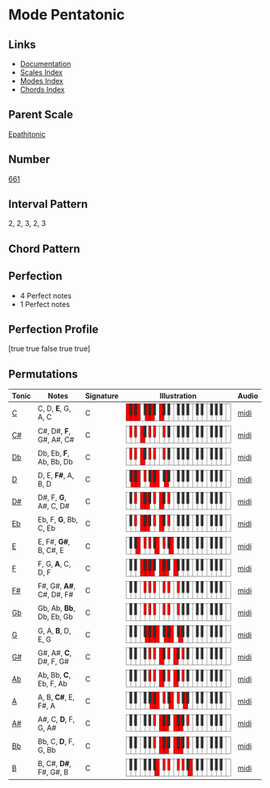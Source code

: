 # Mode Pentatonic

## Links

- [Documentation](README.md)
- [Scales Index](Scales.md)
- [Modes Index](Modes.md)
- [Chords Index](Chords.md)

## Parent Scale

[Epathitonic](ScaleEpathitonic.md)

## Number

[661](https://ianring.com/musictheory/scales/661)

## Interval Pattern

2, 2, 3, 2, 3

## Chord Pattern



## Perfection

- 4 Perfect notes
- 1 Perfect notes

## Perfection Profile

[true true false true true]

## Permutations

| Tonic | Notes | Signature | Illustration | Audio |
|-------|-------|-----------|--------------|-------|
| [C](ModeCNaturalPentatonic.md) | C, D, **E**, G, A, C | C | ![CNaturalPentatonic](ModeCNaturalPentatonic.png) | [midi](https://github.com/edipermadi/music/blob/main/docs/ModeCNaturalPentatonic.mid?raw=true) |
| [C#](ModeCSharpPentatonic.md) | C#, D#, **F**, G#, A#, C# | C | ![CSharpPentatonic](ModeCSharpPentatonic.png) | [midi](https://github.com/edipermadi/music/blob/main/docs/ModeCSharpPentatonic.mid?raw=true) |
| [Db](ModeDFlatPentatonic.md) | Db, Eb, **F**, Ab, Bb, Db | C | ![DFlatPentatonic](ModeDFlatPentatonic.png) | [midi](https://github.com/edipermadi/music/blob/main/docs/ModeDFlatPentatonic.mid?raw=true) |
| [D](ModeDNaturalPentatonic.md) | D, E, **F#**, A, B, D | C | ![DNaturalPentatonic](ModeDNaturalPentatonic.png) | [midi](https://github.com/edipermadi/music/blob/main/docs/ModeDNaturalPentatonic.mid?raw=true) |
| [D#](ModeDSharpPentatonic.md) | D#, F, **G**, A#, C, D# | C | ![DSharpPentatonic](ModeDSharpPentatonic.png) | [midi](https://github.com/edipermadi/music/blob/main/docs/ModeDSharpPentatonic.mid?raw=true) |
| [Eb](ModeEFlatPentatonic.md) | Eb, F, **G**, Bb, C, Eb | C | ![EFlatPentatonic](ModeEFlatPentatonic.png) | [midi](https://github.com/edipermadi/music/blob/main/docs/ModeEFlatPentatonic.mid?raw=true) |
| [E](ModeENaturalPentatonic.md) | E, F#, **G#**, B, C#, E | C | ![ENaturalPentatonic](ModeENaturalPentatonic.png) | [midi](https://github.com/edipermadi/music/blob/main/docs/ModeENaturalPentatonic.mid?raw=true) |
| [F](ModeFNaturalPentatonic.md) | F, G, **A**, C, D, F | C | ![FNaturalPentatonic](ModeFNaturalPentatonic.png) | [midi](https://github.com/edipermadi/music/blob/main/docs/ModeFNaturalPentatonic.mid?raw=true) |
| [F#](ModeFSharpPentatonic.md) | F#, G#, **A#**, C#, D#, F# | C | ![FSharpPentatonic](ModeFSharpPentatonic.png) | [midi](https://github.com/edipermadi/music/blob/main/docs/ModeFSharpPentatonic.mid?raw=true) |
| [Gb](ModeGFlatPentatonic.md) | Gb, Ab, **Bb**, Db, Eb, Gb | C | ![GFlatPentatonic](ModeGFlatPentatonic.png) | [midi](https://github.com/edipermadi/music/blob/main/docs/ModeGFlatPentatonic.mid?raw=true) |
| [G](ModeGNaturalPentatonic.md) | G, A, **B**, D, E, G | C | ![GNaturalPentatonic](ModeGNaturalPentatonic.png) | [midi](https://github.com/edipermadi/music/blob/main/docs/ModeGNaturalPentatonic.mid?raw=true) |
| [G#](ModeGSharpPentatonic.md) | G#, A#, **C**, D#, F, G# | C | ![GSharpPentatonic](ModeGSharpPentatonic.png) | [midi](https://github.com/edipermadi/music/blob/main/docs/ModeGSharpPentatonic.mid?raw=true) |
| [Ab](ModeAFlatPentatonic.md) | Ab, Bb, **C**, Eb, F, Ab | C | ![AFlatPentatonic](ModeAFlatPentatonic.png) | [midi](https://github.com/edipermadi/music/blob/main/docs/ModeAFlatPentatonic.mid?raw=true) |
| [A](ModeANaturalPentatonic.md) | A, B, **C#**, E, F#, A | C | ![ANaturalPentatonic](ModeANaturalPentatonic.png) | [midi](https://github.com/edipermadi/music/blob/main/docs/ModeANaturalPentatonic.mid?raw=true) |
| [A#](ModeASharpPentatonic.md) | A#, C, **D**, F, G, A# | C | ![ASharpPentatonic](ModeASharpPentatonic.png) | [midi](https://github.com/edipermadi/music/blob/main/docs/ModeASharpPentatonic.mid?raw=true) |
| [Bb](ModeBFlatPentatonic.md) | Bb, C, **D**, F, G, Bb | C | ![BFlatPentatonic](ModeBFlatPentatonic.png) | [midi](https://github.com/edipermadi/music/blob/main/docs/ModeBFlatPentatonic.mid?raw=true) |
| [B](ModeBNaturalPentatonic.md) | B, C#, **D#**, F#, G#, B | C | ![BNaturalPentatonic](ModeBNaturalPentatonic.png) | [midi](https://github.com/edipermadi/music/blob/main/docs/ModeBNaturalPentatonic.mid?raw=true) |
